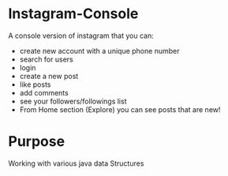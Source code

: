 # Instagram-Console
A console version of instagram that you can:
- create new account with a unique phone number
- search for users
- login
- create a new post
- like posts
- add comments
- see your followers/followings list
- From Home section (Explore) you can see posts that are new!


# Purpose
Working with various java data Structures
